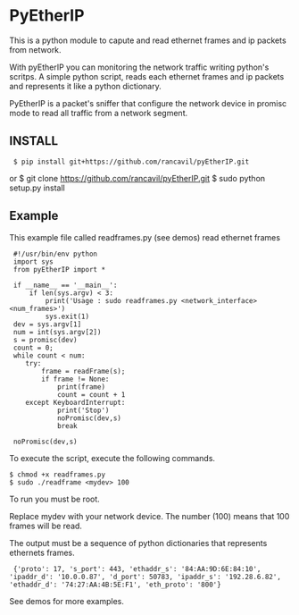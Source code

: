 PyEtherIP
=========

This is a python module to capute and read ethernet frames and ip packets from network.

With pyEtherIP you can monitoring the network traffic writing python's scritps. A simple python script, reads each ethernet frames and ip packets and represents it like a python dictionary.

PyEtherIP is a packet's sniffer that configure the network device in promisc mode to read all traffic from a network segment. 

INSTALL
-------

     $ pip install git+https://github.com/rancavil/pyEtherIP.git

or 
     $ git clone https://github.com/rancavil/pyEtherIP.git
     $ sudo python setup.py install

Example
-------

This example file called readframes.py (see demos) read ethernet frames

     #!/usr/bin/env python
     import sys
     from pyEtherIP import *

     if __name__ == '__main__':
         if len(sys.argv) < 3:
             print('Usage : sudo readframes.py <network_interface> <num_frames>')
             sys.exit(1)
     dev = sys.argv[1]
     num = int(sys.argv[2])
     s = promisc(dev)
     count = 0;
     while count < num:
        try:
            frame = readFrame(s);
            if frame != None:
                print(frame)
                count = count + 1
        except KeyboardInterrupt:
                print('Stop')
                noPromisc(dev,s)
                break

     noPromisc(dev,s)

To execute the script, execute the following commands.

    $ chmod +x readframes.py
    $ sudo ./readframe <mydev> 100

To run you must be root.

Replace mydev with your network device. The number (100) means that 100 frames will be read.

The output must be a sequence of python dictionaries that represents ethernets frames.

     {'proto': 17, 's_port': 443, 'ethaddr_s': '84:AA:9D:6E:84:10', 'ipaddr_d': '10.0.0.87', 'd_port': 50783, 'ipaddr_s': '192.28.6.82', 'ethaddr_d': '74:27:AA:4B:5E:F1', 'eth_proto': '800'}

See demos for more examples.


